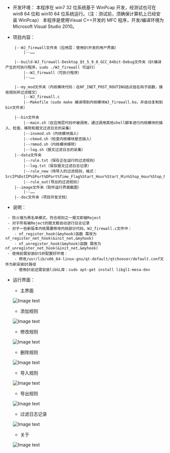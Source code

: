  - 开发环境：
	本程序在 win7 32 位系统基于 WinPcap 开发，经测试也可在 win8 64 位和 win10 64
位系统运行。（注：测试前，须确保计算机上已经安装 WinPcap）
本程序是使用Visual C++开发的 MFC 程序，开发/编译环境为 Microsoft Visual Studio 2010。

 - 项目内容：
```
    |--WJ_firewall文件夹（应用层：使用Qt开发的用户界面）
    	|--……

    |--build-WJ_firewall-Desktop_Qt_5_9_0_GCC_64bit-Debug文件夹（Qt编译产生的可执行程序，sudo ./WJ_firewall 可运行）
        |--WJ_firewall（可执行程序）
        |--……

    |--my_mod文件夹（内核模块代码：在NF_INET_POST_ROUTING结点挂在钩子函数，接收规则并过滤报文）
    	|--WJ_firewall.c
        |--Makefile（sudo make 编译得到内核模块WJ_firewall.ko，并自动复制到bin文件夹）

    |--bin文件夹
        |--main.sh（在应用层代码中被调用，通过调用其他shell脚本进行内核模块的插入、检查、移除和报文过滤日志的采集）
        |--insmod.sh（内核模块插入）
        |--ckmod.sh（检查内核模块是否插入）
        |--rmmod.sh（内核模块移除）
        |--log.sh（报文过滤日志的采集）
    |--data文件夹
        |--rule.txt（保存正在运行的过滤规则）
        |--log.txt（保存报文过滤日志记录）
        |--rule_new（待导入的过滤规则，格式：SrcIP%DstIP%SPort%DPort%Time_Flag%Start_Hour%Start_Min%Stop_Hour%Stop_Min%Protocol）
        |--rule_out(导出的过滤规则)
    |--image文件夹（软件运行界面截图）
    	|--……
    |--doc文件夹（项目开发文档）
```

 - 说明：
```
 - 防火墙为黑名单模式，符合规则之一报文即被Reject
 - 对于所有被Reject的报文都自动进行日志记录
 - 对于一些新版本内核需要修改内核部分代码，WJ_firewall.c文件中：
    - nf_register_hook(&myhook)函数 需改为 nf_register_net_hook(&init_net,&myhook)
    - nf_unregister_hook(&myhook)函数 需改为 nf_unregister_net_hook(&init_net,&myhook)
 - 使用前需安装Qt5并配置好环境：
    - 修改/usr/lib/x86_64-linux-gnu/qt-default/qtchooser/default.conf文件为新安装Qt路径
    - 使用Qt前还需安装libGL库：sudo apt-get install libgl1-mesa-dev
```

 - 运行界面：
 	 - 主界面

 	![Image text](/image/MainWindow.png)
 	 - 添加规则

 	![Image text](/image/AddRule.png)
 	 - 修改规则

 	![Image text](/image/ModifyRule.png)
 	 - 删除规则

 	![Image text](/image/DeleteRule.png)
 	 - 导入规则

 	![Image text](/image/ImportRule.png)
 	 - 导出规则

 	![Image text](/image/ExportRule.png)
 	 - 过滤日志记录

 	![Image text](/image/Log.png)
 	 - 关于

 	![Image text](/image/About.png)


